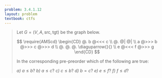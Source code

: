 ```yaml
---
problem: 3.4.1.12
layout: problem
textbook: ctfs
---
```


> Let $G = (V, A, \text{src}, \text{tgt})$ be the graph below.
>
> $$
> \require{AMScd}
> \begin{CD}
>   @.   b @<<<    c                   \\
> @.     @|        @|                  \\
> a @>>> b @>>> c  @>>>            d   \\
> @.     @.        @. \diaguparrow{}{} \\
> e @<<< f @>>>    g
> \end{CD}
> $$
>
> In the corresponding pre-preorder which of the following are true:
>
> _a)_ $a \leqslant b$?
> _b)_ $a \leqslant c$?
> _c)_ $c \leqslant b$?
> _d)_ $b = c$?
> _e)_ $e \leqslant f$?
> _f)_ $f \leqslant d$?
